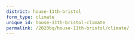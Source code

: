 ```yaml
---
district: house-11th-bristol
form_type: climate
unique_id: house-11th-bristol-climate
permalink: /2020bq/house-11th-bristol/climate/
---
```

